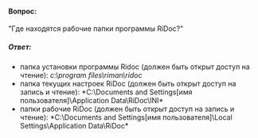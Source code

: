#### Вопрос:
"Где находятся рабочие папки программы RiDoc?"

##### Ответ:
  - папка установки программы Ridoc (должен быть открыт доступ на чтение):
  *c:\program files\riman\ridoc*
  - папка текущих настроек RiDoc (должен быть открыт доступ на запись и чтение):
  *C:\Documents and Settings\[имя пользователя]\Application Data\RiDoc\INI\* 
  - папки рабочие RiDoc (должен быть открыт доступ на запись и чтение):
  *C:\Documents and Settings\[имя пользователя]\Local Settings\Application Data\RiDoc\* 

